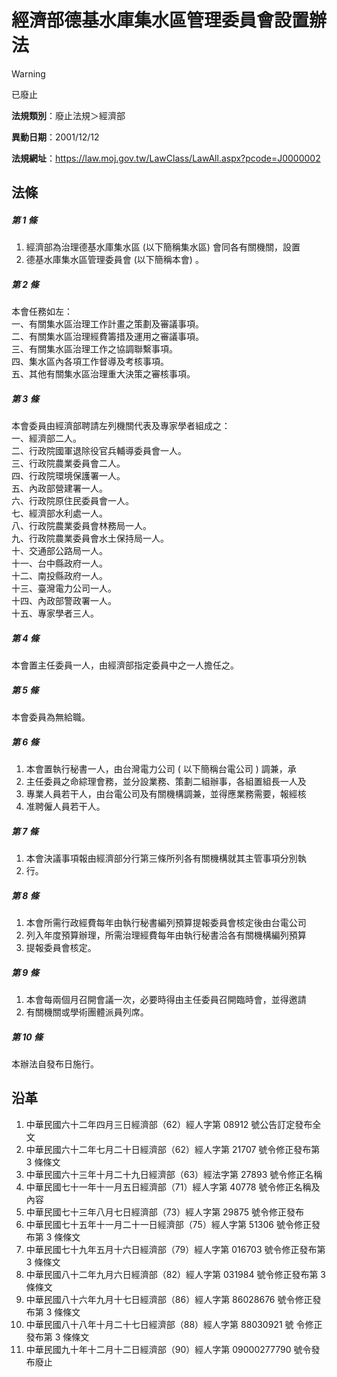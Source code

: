 # 經濟部德基水庫集水區管理委員會設置辦法


> [!WARNING]
> 已廢止


**法規類別**：廢止法規＞經濟部

**異動日期**：2001/12/12  

**法規網址**：https://law.moj.gov.tw/LawClass/LawAll.aspx?pcode=J0000002



## 法條
##### 第 1 條
1. 經濟部為治理德基水庫集水區 (以下簡稱集水區) 會同各有關機關，設置
1. 德基水庫集水區管理委員會 (以下簡稱本會) 。

##### 第 2 條
本會任務如左：  
一、有關集水區治理工作計畫之策劃及審議事項。  
二、有關集水區治理經費籌措及運用之審議事項。  
三、有關集水區治理工作之協調聯繫事項。  
四、集水區內各項工作督導及考核事項。  
五、其他有關集水區治理重大決策之審核事項。

##### 第 3 條
本會委員由經濟部聘請左列機關代表及專家學者組成之：  
一、經濟部二人。  
二、行政院國軍退除役官兵輔導委員會一人。  
三、行政院農業委員會二人。  
四、行政院環境保護署一人。  
五、內政部營建署一人。  
六、行政院原住民委員會一人。  
七、經濟部水利處一人。  
八、行政院農業委員會林務局一人。  
九、行政院農業委員會水土保持局一人。  
十、交通部公路局一人。  
十一、台中縣政府一人。  
十二、南投縣政府一人。  
十三、臺灣電力公司一人。  
十四、內政部警政署一人。  
十五、專家學者三人。

##### 第 4 條
本會置主任委員一人，由經濟部指定委員中之一人擔任之。

##### 第 5 條
本會委員為無給職。

##### 第 6 條
1. 本會置執行秘書一人，由台灣電力公司 ( 以下簡稱台電公司 ) 調兼，承
1. 主任委員之命綜理會務，並分設業務、策劃二組辦事，各組置組長一人及
1. 專業人員若干人，由台電公司及有關機構調兼，並得應業務需要，報經核
1. 准聘僱人員若干人。

##### 第 7 條
1. 本會決議事項報由經濟部分行第三條所列各有關機構就其主管事項分別執
1. 行。

##### 第 8 條
1. 本會所需行政經費每年由執行秘書編列預算提報委員會核定後由台電公司
1. 列入年度預算辦理，所需治理經費每年由執行秘書洽各有關機構編列預算
1. 提報委員會核定。

##### 第 9 條
1. 本會每兩個月召開會議一次，必要時得由主任委員召開臨時會，並得邀請
1. 有關機關或學術團體派員列席。

##### 第 10 條
本辦法自發布日施行。

## 沿革
1. 中華民國六十二年四月三日經濟部（62）經人字第 08912  號公告訂定發布全文
1. 中華民國六十二年七月二十日經濟部（62）經人字第 21707  號令修正發布第 3  條條文
1. 中華民國六十三年十月二十九日經濟部（63）經法字第 27893  號令修正名稱
1. 中華民國七十一年十一月五日經濟部（71）經人字第 40778  號令修正名稱及內容
1. 中華民國七十三年八月七日經濟部（73）經人字第 29875  號令修正發布
1. 中華民國七十五年十一月二十一日經濟部（75）經人字第 51306  號令修正發布第 3  條條文
1. 中華民國七十九年五月十六日經濟部（79）經人字第 016703 號令修正發布第 3  條條文
1. 中華民國八十二年九月六日經濟部（82）經人字第 031984 號令修正發布第 3  條條文
1. 中華民國八十六年九月十七日經濟部（86）經人字第 86028676 號令修正發布第 3  條條文
1.  中華民國八十八年十月二十七日經濟部（88）經人字第 88030921 號  令修正發布第 3  條條文
1.  中華民國九十年十二月十二日經濟部（90）經人字第 09000277790  號令發布廢止
